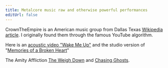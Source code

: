 ```yaml
---
title: Metalcore music raw and otherwise powerful performances
editUrl: false
---
```


CrownTheEmpire is an American music group from Dallas Texas [Wikipedia article](https://en.wikipedia.org/wiki/Crown_the_Empire). I originally found them through the famous YouTube algorithm.

Here is an [acoustic video "Wake Me Up"](https://www.youtube.com/watch?v=gQDFXJcOmjo) and the studio version of "[Memories of a Broken Heart](https://www.youtube.com/watch?v=bwFmrjuZJ-I)"

The Amity Affliction [The Weigh Down](https://www.youtube.com/watch?v=rWTF17JwGSY) and [Chasing Ghosts](https://www.youtube.com/watch?v=g2BI3Fww1vA).
